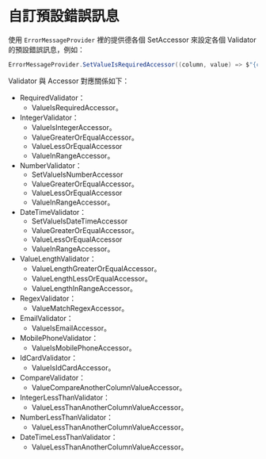 # 自訂預設錯誤訊息

使用 `ErrorMessageProvider` 裡的提供德各個 SetAccessor 來設定各個 Validator 的預設錯誤訊息，例如：
```csharp
ErrorMessageProvider.SetValueIsRequiredAccessor((column, value) => $"{column} is required.");
```

Validator 與 Accessor 對應關係如下：
* RequiredValidator：
    * ValueIsRequiredAccessor。
* IntegerValidator：
    * ValueIsIntegerAccessor。
    * ValueGreaterOrEqualAccessor。
    * ValueLessOrEqualAccessor
    * ValueInRangeAccessor。
* NumberValidator：
    * SetValueIsNumberAccessor
    * ValueGreaterOrEqualAccessor。
    * ValueLessOrEqualAccessor
    * ValueInRangeAccessor。
* DateTimeValidator：
    * SetValueIsDateTimeAccessor
    * ValueGreaterOrEqualAccessor。
    * ValueLessOrEqualAccessor
    * ValueInRangeAccessor。
* ValueLengthValidator：
    * ValueLengthGreaterOrEqualAccessor。
    * ValueLengthLessOrEqualAccessor。
    * ValueLengthInRangeAccessor。
* RegexValidator：
    * ValueMatchRegexAccessor。
* EmailValidator：
    * ValueIsEmailAccessor。
* MobilePhoneValidator：
    * ValueIsMobilePhoneAccessor。
* IdCardValidator：
    * ValueIsIdCardAccessor。
* CompareValidator：
    * ValueCompareAnotherColumnValueAccessor。
* IntegerLessThanValidator：
    * ValueLessThanAnotherColumnValueAccessor。
* NumberLessThanValidator：
    * ValueLessThanAnotherColumnValueAccessor。
* DateTimeLessThanValidator：
    * ValueLessThanAnotherColumnValueAccessor。